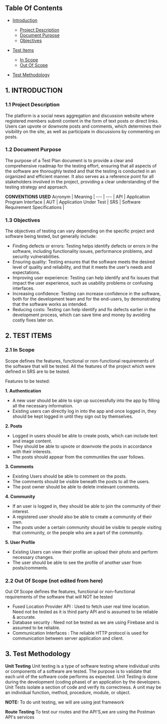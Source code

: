 ## Table Of Contents
- [Introduction](#1-introduction)
    - [Project Description](#11-project-description)
    - [Document Purpose](#12-document-purpose)
    - [Objectives](#13-objectives)

- [Test Items](#2-test-items)
    - [In Scope](#21-in-scope)
    - [Out Of Scope](#22-out-of-scope)

- [Test Methodology](#3-test-methodology)

## 1. INTRODUCTION

### 1.1 Project Description
The platform is a social news aggregation and discussion website where registered members submit content in the form of text posts or direct links. Users can upvote or downvote posts and comments, which determines their visibility on the site, as well as participate in discussions by commenting on posts.


### 1.2 Document Purpose
The purpose of a Test Plan document is to provide a clear and comprehensive roadmap for the testing effort, ensuring that all aspects of the software are thoroughly tested and that the testing is conducted in an organized and efficient manner. It also serves as a reference point for all stakeholders involved in the project, providing a clear understanding of the testing strategy and approach.

**CONVENTIONS USED**
Acronym |   Meaning |
--- | --- |
API |	Application Program Interface |
AUT |	Application Under Test |
SRS | Software Requirement Specifications |

### 1.3 Objectives
The objectives of testing can vary depending on the specific project and software being tested, but generally include:
- Finding defects or errors: Testing helps identify defects or errors in the software, including functionality issues, performance problems, and security vulnerabilities.
- Ensuring quality: Testing ensures that the software meets the desired level of quality and reliability, and that it meets the user's needs and expectations.
- Improving user experience: Testing can help identify and fix issues that impact the user experience, such as usability problems or confusing interfaces.
- Increasing confidence: Testing can increase confidence in the software, both for the development team and for the end-users, by demonstrating that the software works as intended.
- Reducing costs: Testing can help identify and fix defects earlier in the development process, which can save time and money by avoiding costly fixes later on.

## 2. TEST ITEMS

### 2.1 In Scope
Scope defines the features, functional or non-functional requirements of the software that will be tested. All the features of the project which were defined in SRS are to be tested.

Features to be tested:

**1. Authentication**

- A new user should be able to sign up successfully into the app by filling all the necessary information.
- Existing users can directly log in into the app and once logged in, they should be kept logged in until they sign out by themselves.

**2. Posts**

- Logged in users should be able to create posts, which can include text and image content.
- They should be able to upvote or downvote the posts in accordance with their interests.
- The posts should appear from the communities the user follows.

**3. Comments**
- Existing Users should be able to comment on the posts.
- The comments should be visible beneath the posts to all the users.
- The post owner should be able to delete irrelevant comments.

**4. Community**

- If an user is logged in, they should be able to join the community of their interest.
- A registered user should also be able to create a community of their own.
- The posts under a certain community should be visible to people visiting that community, or the people who are a part of the community.

**5. User Profile**

- Existing Users can view their profile an upload their photo and perform necessary changes.
- The user should be able to see the profile of another user from posts/comments.



### 2.2 Out Of Scope (not edited from here)
Out Of Scope defines the features, functional or non-functional requirements of the software that will NOT be tested

- Fused Location Provider API : Used to fetch user real time location. Need not be tested as it is third party API and is assumed to be reliable & accurate.
- Database security : Need not be tested as we are using Firebase and is assumed to be reliable.
- Communication Interfaces : The reliable HTTP protocol is used for communication between server application and client.

## 3. Test Methodology

**Unit Testing**
Unit testing is a type of software testing where individual units or components of a software are tested. The purpose is to validate that each unit of the software code performs as expected. Unit Testing is done during the development (coding phase) of an application by the developers. Unit Tests isolate a section of code and verify its correctness. A unit may be an individual function, method, procedure, module, or object.

**NOTE:** To do unit testing, we will are using jest framework

**Route Testing**
To test our routes and the API'S,we are using the Postman API's services
